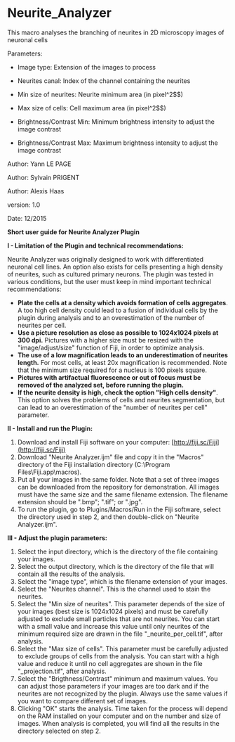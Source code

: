 # Neurite_Analyzer

This macro analyses the branching of neurites in 2D microscopy images of neuronal cells

Parameters:

- Image type: Extension of the images to process

- Neurites canal: Index of the channel containing the neurites

- Min size of neurites: Neurite minimum area (in pixel^2$$)

- Max size of cells: Cell maximum area (in pixel^2$$)

- Brightness/Contrast Min: Minimum brightness intensity to adjust the image contrast

- Brightness/Contrast Max: Maximum brightness intensity to adjust the image contrast

Author: Yann LE PAGE

Author: Sylvain PRIGENT

Author: Alexis Haas

version: 1.0

Date: 12/2015
  
**Short user guide for Neurite Analyzer Plugin**

**I - Limitation of the Plugin and technical recommendations:**

Neurite Analyzer was originally designed to work with differentiated neuronal cell lines. An option also exists for cells presenting a high density of neurites, such as cultured primary neurons. The plugin was tested in various conditions, but the user must keep in mind important technical recommendations:

- **Plate the cells at a density which avoids formation of cells aggregates**. A too high cell density could lead to a fusion of individual cells by the plugin during analysis and to an overestimation of the number of neurites per cell.
- **Use a picture resolution as close as possible to 1024x1024 pixels at 300 dpi.** Pictures with a higher size must be resized with the &quot;image/adjust/size&quot; function of Fiji, in order to optimize analysis.
- **The use of a low magnification leads to an underestimation of neurites length.** For most cells, at least 20x magnification is recommended. Note that the minimum size required for a nucleus is 100 pixels square.
- **Pictures with artifactual fluorescence or out of focus must be removed of the analyzed set, before running the plugin.**
- **If the neurite density is high, check the option &quot;High cells density&quot;**. This option solves the problems of cells and neurites segmentation, but can lead to an overestimation of the &quot;number of neurites per cell&quot; parameter.

**II - Install and run the Plugin:**

1. Download and install Fiji software on your computer: [http://fiji.sc/Fiji](http://fiji.sc/Fiji)
2. Download &quot;Neurite Analyzer.ijm&quot; file and copy it in the &quot;Macros&quot; directory of the Fiji installation directory (C:\Program Files\Fiji.app\macros).
3. Put all your images in the same folder. Note that a set of three images can be downloaded from the repository for demonstration. All images must have the same size and the same filename extension. The filename extension should be &quot;.bmp&quot;; &quot;.tif&quot;; or &quot;.jpg&quot;.
4. To run the plugin, go to Plugins/Macros/Run in the Fiji software, select the directory used in step 2, and then double-click on &quot;Neurite Analyzer.ijm&quot;.

**III - Adjust the plugin parameters:**

1. Select the input directory, which is the directory of the file containing your images.
2. Select the output directory, which is the directory of the file that will contain all the results of the analysis.
3. Select the &quot;image type&quot;, which is the filename extension of your images.
4. Select the &quot;Neurites channel&quot;. This is the channel used to stain the neurites.
5. Select the &quot;Min size of neurites&quot;. This parameter depends of the size of your images (best size is 1024x1024 pixels) and must be carefully adjusted to exclude small particles that are not neurites. You can start with a small value and increase this value until only neurites of the minimum required size are drawn in the file &quot;\_neurite\_per\_cell.tif&quot;, after analysis.
6. Select the &quot;Max size of cells&quot;. This parameter must be carefully adjusted to exclude groups of cells from the analysis. You can start with a high value and reduce it until no cell aggregates are shown in the file &quot;\_projection.tif&quot;, after analysis.
7. Select the &quot;Brigthness/Contrast&quot; minimum and maximum values. You can adjust those parameters if your images are too dark and if the neurites are not recognized by the plugin. Always use the same values if you want to compare different set of images.
8. Clicking &quot;OK&quot; starts the analysis. Time taken for the process will depend on the RAM installed on your computer and on the number and size of images. When analysis is completed, you will find all the results in the directory selected on step 2.
